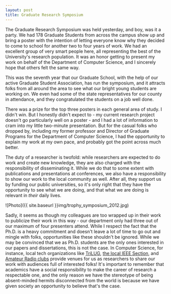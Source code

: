```yaml
---
layout: post
title: Graduate Research Symposium
---
```


The Graduate Research Symposium was held yesterday, and boy, was it a party. We had 178 Graduate Students from across the campus show up and bring a poster with the intention of letting everyone know why they decided to come to school for another two to four years of work. We had an excellent group of very smart people here, all representing the best of the University's research population. It was an honor getting to present my work on behalf of the Department of Computer Science, and I sincerely hope that others felt the same way.

This was the seventh year that our Graduate School, with the help of our active Graduate Student Association, has run the symposium, and it attracts folks from all around the area to see what our bright young students are working on. We even had some of the state representatives for our county in attendance, and they congratulated the students on a job well done.

There was a prize for the top three posters in each general area of study. I didn't win. But I honestly didn't expect to - my current research project doesn't go particularly well on a poster - and I had a lot of information to cram into my little two-minute presentation. But for the casual folks who dropped by, including my former professor and Director of Graduate Programs for the Department of Computer Science, I had the opportunity to explain my work at my own pace, and probably got the point across much better.

The duty of a researcher is twofold: while researchers are expected to do work and create new knowledge, they are also charged with the responsibility of disseminating it. While we do that to some extent with publications and presentations at conferences, we also have a responsibility to show our work to the local community as well. After all, they support us by funding our public universities, so it's only right that they have the opportunity to see what we are doing, and that what we are doing is relevant in <em>their</em> daily lives.

![Photo]({{ site.baseurl }}img/trophy_symposium_2012.jpg)

Sadly, it seems as though my colleagues are too wrapped up in their work to publicize their work in this way - our department only had three out of our maximum of four presenters attend. While I respect the fact that the Ph.D. is a heavy commitment and doesn't leave a lot of time to go out and mingle with folks, opportunities like these shouldn't be ignored. While we may be convinced that we as Ph.D. students are the only ones interested in our papers and dissertations, this is not the case. In Computer Science, for instance, local tech organizations like <a href="http://trilug.org">TriLUG</a>, <a href="http://sites.ieee.org/encs">the local IEEE Section</a>, and <a href="http://ncocra.org">Amateur Radio clubs</a> provide venues for us as researchers to share our work with audiences full of interested folks! It's important to remember that academics have a social responsibility to make the career of research a respectable one, and the only reason we have the stereotype of being absent-minded hermits disconnected from the world is because we have given society an opportunity to believe that's the case.

